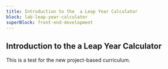 ```yaml
---
title: Introduction to the  a Leap Year Calculator
block: lab-leap-year-calculator
superBlock: front-end-development
---
```


## Introduction to the a Leap Year Calculator

This is a test for the new project-based curriculum.
